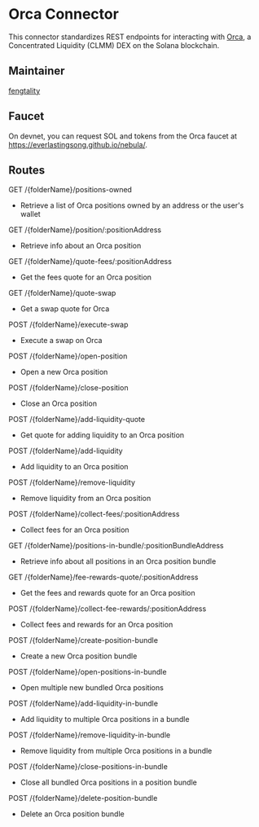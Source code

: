 # Orca Connector

This connector standardizes REST endpoints for interacting with [Orca](https://www.orca.so/), a Concentrated Liquidity (CLMM) DEX on the Solana blockchain.

## Maintainer

[fengtality](https://github.com/fengtality)

## Faucet

On devnet, you can request SOL and tokens from the Orca faucet at <https://everlastingsong.github.io/nebula/>.


## Routes

GET /{folderName}/positions-owned
- Retrieve a list of Orca positions owned by an address or the user's wallet

GET /{folderName}/position/:positionAddress
- Retrieve info about an Orca position

GET /{folderName}/quote-fees/:positionAddress
- Get the fees quote for an Orca position

GET /{folderName}/quote-swap
- Get a swap quote for Orca

POST /{folderName}/execute-swap
- Execute a swap on Orca

POST /{folderName}/open-position
- Open a new Orca position

POST /{folderName}/close-position
- Close an Orca position

POST /{folderName}/add-liquidity-quote
- Get quote for adding liquidity to an Orca position

POST /{folderName}/add-liquidity
- Add liquidity to an Orca position

POST /{folderName}/remove-liquidity
- Remove liquidity from an Orca position

POST /{folderName}/collect-fees/:positionAddress
- Collect fees for an Orca position

GET /{folderName}/positions-in-bundle/:positionBundleAddress
- Retrieve info about all positions in an Orca position bundle

GET /{folderName}/fee-rewards-quote/:positionAddress
- Get the fees and rewards quote for an Orca position

POST /{folderName}/collect-fee-rewards/:positionAddress
- Collect fees and rewards for an Orca position

POST /{folderName}/create-position-bundle
- Create a new Orca position bundle

POST /{folderName}/open-positions-in-bundle
- Open multiple new bundled Orca positions

POST /{folderName}/add-liquidity-in-bundle
- Add liquidity to multiple Orca positions in a bundle

POST /{folderName}/remove-liquidity-in-bundle
- Remove liquidity from multiple Orca positions in a bundle

POST /{folderName}/close-positions-in-bundle
- Close all bundled Orca positions in a position bundle

POST /{folderName}/delete-position-bundle
- Delete an Orca position bundle